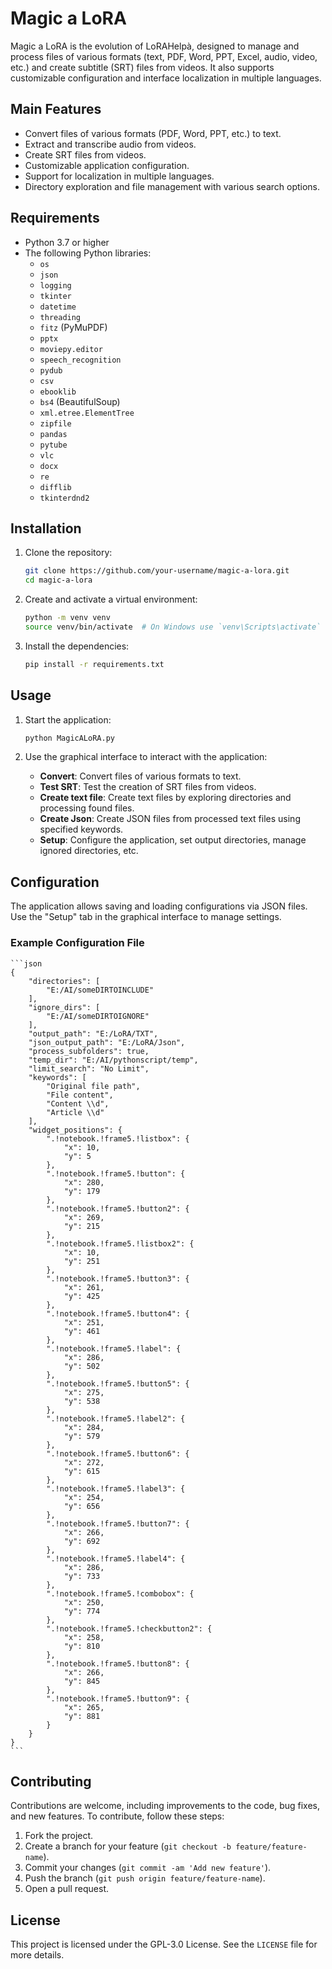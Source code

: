 # Magic a LoRA

Magic a LoRA is the evolution of LoRAHelpà, designed to manage and process files of various formats (text, PDF, Word, PPT, Excel, audio, video, etc.) and create subtitle (SRT) files from videos. It also supports customizable configuration and interface localization in multiple languages.

## Main Features

- Convert files of various formats (PDF, Word, PPT, etc.) to text.
- Extract and transcribe audio from videos.
- Create SRT files from videos.
- Customizable application configuration.
- Support for localization in multiple languages.
- Directory exploration and file management with various search options.

## Requirements

- Python 3.7 or higher
- The following Python libraries:
  - `os`
  - `json`
  - `logging`
  - `tkinter`
  - `datetime`
  - `threading`
  - `fitz` (PyMuPDF)
  - `pptx`
  - `moviepy.editor`
  - `speech_recognition`
  - `pydub`
  - `csv`
  - `ebooklib`
  - `bs4` (BeautifulSoup)
  - `xml.etree.ElementTree`
  - `zipfile`
  - `pandas`
  - `pytube`
  - `vlc`
  - `docx`
  - `re`
  - `difflib`
  - `tkinterdnd2`

## Installation

1. Clone the repository:

    ```bash
    git clone https://github.com/your-username/magic-a-lora.git
    cd magic-a-lora
    ```

2. Create and activate a virtual environment:

    ```bash
    python -m venv venv
    source venv/bin/activate  # On Windows use `venv\Scripts\activate`
    ```

3. Install the dependencies:

    ```bash
    pip install -r requirements.txt
    ```

## Usage

1. Start the application:

    ```bash
    python MagicALoRA.py
    ```

2. Use the graphical interface to interact with the application:
    - **Convert**: Convert files of various formats to text.
    - **Test SRT**: Test the creation of SRT files from videos.
    - **Create text file**: Create text files by exploring directories and processing found files.
    - **Create Json**: Create JSON files from processed text files using specified keywords.
    - **Setup**: Configure the application, set output directories, manage ignored directories, etc.

## Configuration

The application allows saving and loading configurations via JSON files. Use the "Setup" tab in the graphical interface to manage settings.

### Example Configuration File

    ```json
    {
        "directories": [
            "E:/AI/someDIRTOINCLUDE"
        ],
        "ignore_dirs": [
            "E:/AI/someDIRTOIGNORE"
        ],
        "output_path": "E:/LoRA/TXT",
        "json_output_path": "E:/LoRA/Json",
        "process_subfolders": true,
        "temp_dir": "E:/AI/pythonscript/temp",
        "limit_search": "No Limit",
        "keywords": [
            "Original file path",
            "File content",
            "Content \\d",
            "Article \\d"
        ],
        "widget_positions": {
            ".!notebook.!frame5.!listbox": {
                "x": 10,
                "y": 5
            },
            ".!notebook.!frame5.!button": {
                "x": 280,
                "y": 179
            },
            ".!notebook.!frame5.!button2": {
                "x": 269,
                "y": 215
            },
            ".!notebook.!frame5.!listbox2": {
                "x": 10,
                "y": 251
            },
            ".!notebook.!frame5.!button3": {
                "x": 261,
                "y": 425
            },
            ".!notebook.!frame5.!button4": {
                "x": 251,
                "y": 461
            },
            ".!notebook.!frame5.!label": {
                "x": 286,
                "y": 502
            },
            ".!notebook.!frame5.!button5": {
                "x": 275,
                "y": 538
            },
            ".!notebook.!frame5.!label2": {
                "x": 284,
                "y": 579
            },
            ".!notebook.!frame5.!button6": {
                "x": 272,
                "y": 615
            },
            ".!notebook.!frame5.!label3": {
                "x": 254,
                "y": 656
            },
            ".!notebook.!frame5.!button7": {
                "x": 266,
                "y": 692
            },
            ".!notebook.!frame5.!label4": {
                "x": 286,
                "y": 733
            },
            ".!notebook.!frame5.!combobox": {
                "x": 250,
                "y": 774
            },
            ".!notebook.!frame5.!checkbutton2": {
                "x": 258,
                "y": 810
            },
            ".!notebook.!frame5.!button8": {
                "x": 266,
                "y": 845
            },
            ".!notebook.!frame5.!button9": {
                "x": 265,
                "y": 881
            }
        }
    }
    ```


## Contributing

Contributions are welcome, including improvements to the code, bug fixes, and new features. To contribute, follow these steps:

1. Fork the project.
2. Create a branch for your feature (`git checkout -b feature/feature-name`).
3. Commit your changes (`git commit -am 'Add new feature'`).
4. Push the branch (`git push origin feature/feature-name`).
5. Open a pull request.

## License

This project is licensed under the GPL-3.0 License. See the `LICENSE` file for more details.
